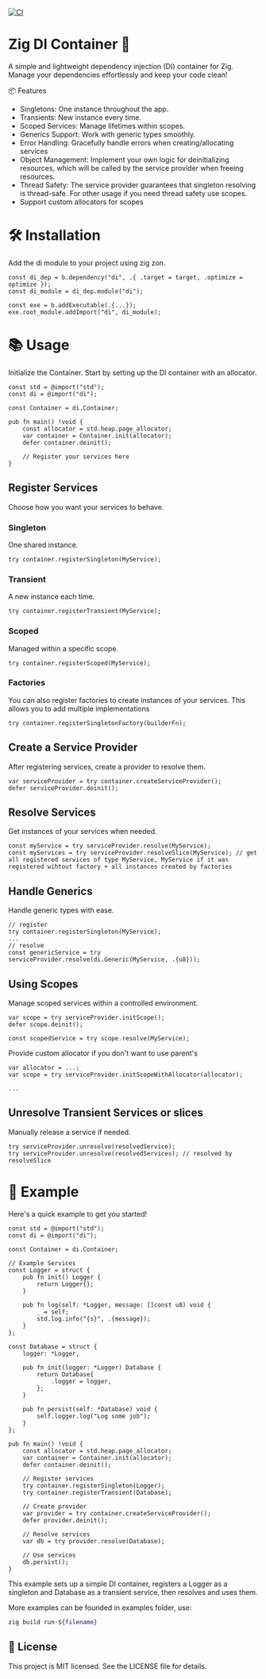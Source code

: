 [![CI](https://github.com/AleksandrShadrin/di.zig/actions/workflows/ci.yml/badge.svg)](https://github.com/AleksandrShadrin/di.zig/actions/workflows/ci.yml)

# Zig DI Container 🚀

A simple and lightweight dependency injection (DI) container for Zig. Manage your dependencies effortlessly and keep your code clean!

📦 Features
* Singletons: One instance throughout the app.
* Transients: New instance every time.
* Scoped Services: Manage lifetimes within scopes.
* Generics Support: Work with generic types smoothly.
* Error Handling: Gracefully handle errors when creating/allocating services
* Object Management: Implement your own logic for deinitializing resources, which will be called by the service provider when freeing resources.
* Thread Safety: The service provider guarantees that singleton resolving is thread-safe. For other usage if you need thread safety use scopes.
* Support custom allocators for scopes

# 🛠️ Installation

Add the di module to your project using zig zon.

```zig
const di_dep = b.dependency("di", .{ .target = target, .optimize = optimize });
const di_module = di_dep.module("di");

const exe = b.addExecutable(.{...});
exe.root_module.addImport("di", di_module);
```

# 📚 Usage

Initialize the Container.
Start by setting up the DI container with an allocator.

```zig
const std = @import("std");
const di = @import("di");

const Container = di.Container;

pub fn main() !void {
    const allocator = std.heap.page_allocator;
    var container = Container.init(allocator);
    defer container.deinit();

    // Register your services here
}
```
## Register Services

Choose how you want your services to behave.

### Singleton

One shared instance.

```zig
try container.registerSingleton(MyService);
```
### Transient

A new instance each time.

```zig
try container.registerTransient(MyService);
```
### Scoped

Managed within a specific scope.

```zig
try container.registerScoped(MyService);
```

### Factories

You can also register factories to create instances of your services. This allows you to add multiple implementations

```zig
try container.registerSingletonFactory(builderFn);
```

## Create a Service Provider

After registering services, create a provider to resolve them.

```zig
var serviceProvider = try container.createServiceProvider();
defer serviceProvider.deinit();
```
## Resolve Services

Get instances of your services when needed.

```zig
const myService = try serviceProvider.resolve(MyService);
const myServices = try serviceProvider.resolveSlice(MyService); // get all registered services of type MyService, MyService if it was registered wihtout factory + all instances created by factories
```
## Handle Generics

Handle generic types with ease.

```zig
// register
try container.registerSingleton(MyService);
...
// resolve
const genericService = try serviceProvider.resolve(di.Generic(MyService, .{u8}));
```
## Using Scopes

Manage scoped services within a controlled environment.

```zig
var scope = try serviceProvider.initScope();
defer scope.deinit();

const scopedService = try scope.resolve(MyService);
```

Provide custom allocator if you don't want to use parent's

```zig
var allocator = ...;
var scope = try serviceProvider.initScopeWithAllocator(allocator);

...

```

## Unresolve Transient Services or slices

Manually release a service if needed.

```zig
try serviceProvider.unresolve(resolvedService);    
try serviceProvider.unresolve(resolvedServices); // resolved by resolveSlice
```

# 🎉 Example

Here's a quick example to get you started!


```zig
const std = @import("std");
const di = @import("di");

const Container = di.Container;

// Example Services
const Logger = struct {
    pub fn init() Logger {
        return Logger{};
    }

    pub fn log(self: *Logger, message: []const u8) void {
        _ = self;
        std.log.info("{s}", .{message});
    }
};

const Database = struct {
    logger: *Logger,

    pub fn init(logger: *Logger) Database {
        return Database{
            .logger = logger,
        };
    }

    pub fn persist(self: *Database) void {
        self.logger.log("Log some job");
    }
};

pub fn main() !void {
    const allocator = std.heap.page_allocator;
    var container = Container.init(allocator);
    defer container.deinit();

    // Register services
    try container.registerSingleton(Logger);
    try container.registerTransient(Database);

    // Create provider
    var provider = try container.createServiceProvider();
    defer provider.deinit();

    // Resolve services
    var db = try provider.resolve(Database);

    // Use services
    db.persist();
}
```

This example sets up a simple DI container, registers a Logger as a singleton and Database as a transient service, then resolves and uses them.

More examples can be founded in examples folder, use:

```sh
zig build run-${filename}
```

## 📄 License

This project is MIT licensed. See the LICENSE file for details.
